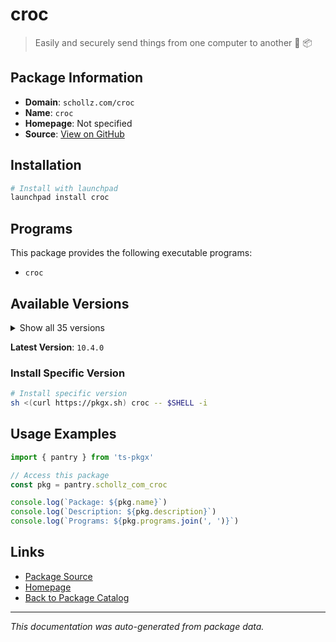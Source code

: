 # croc

> Easily and securely send things from one computer to another :crocodile: :package:

## Package Information

- **Domain**: `schollz.com/croc`
- **Name**: `croc`
- **Homepage**: Not specified
- **Source**: [View on GitHub](https://github.com/pkgxdev/pantry/tree/main/projects/schollz.com/croc/package.yml)

## Installation

```bash
# Install with launchpad
launchpad install croc
```

## Programs

This package provides the following executable programs:

- `croc`

## Available Versions

<details>
<summary>Show all 35 versions</summary>

- `10.4.0`, `10.2.2`, `10.2.1`, `10.2.0`, `10.1.3`
- `10.1.2`, `10.1.1`, `10.1.0`, `10.0.13`, `10.0.12`
- `10.0.11`, `10.0.10`, `10.0.9`, `10.0.8`, `10.0.7`
- `10.0.6`, `10.0.5`, `10.0.4`, `10.0.3`, `10.0.2`
- `10.0.1`, `10.0.0`, `9.6.17`, `9.6.16`, `9.6.15`
- `9.6.14`, `9.6.13`, `9.6.12`, `9.6.11`, `9.6.10`
- `9.6.9`, `9.6.8`, `9.6.7`, `9.6.6`, `9.6.5`

</details>

**Latest Version**: `10.4.0`

### Install Specific Version

```bash
# Install specific version
sh <(curl https://pkgx.sh) croc -- $SHELL -i
```

## Usage Examples

```typescript
import { pantry } from 'ts-pkgx'

// Access this package
const pkg = pantry.schollz_com_croc

console.log(`Package: ${pkg.name}`)
console.log(`Description: ${pkg.description}`)
console.log(`Programs: ${pkg.programs.join(', ')}`)
```

## Links

- [Package Source](https://github.com/pkgxdev/pantry/tree/main/projects/schollz.com/croc/package.yml)
- [Homepage](#)
- [Back to Package Catalog](../package-catalog.md)

---

*This documentation was auto-generated from package data.*
